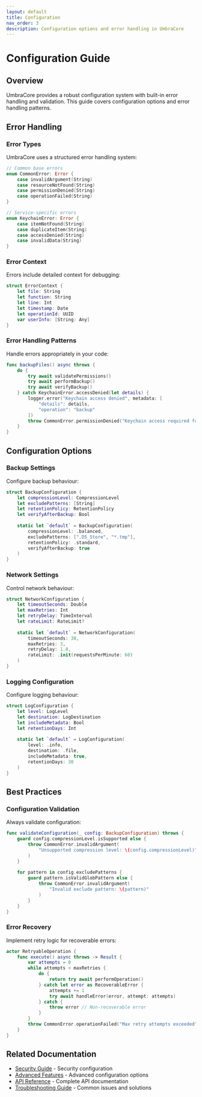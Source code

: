 ```yaml
---
layout: default
title: Configuration
nav_order: 3
description: Configuration options and error handling in UmbraCore
---
```


# Configuration Guide

## Overview

UmbraCore provides a robust configuration system with built-in error handling and validation. This guide covers configuration options and error handling patterns.

## Error Handling

### Error Types

UmbraCore uses a structured error handling system:

```swift
// Common base errors
enum CommonError: Error {
    case invalidArgument(String)
    case resourceNotFound(String)
    case permissionDenied(String)
    case operationFailed(String)
}

// Service-specific errors
enum KeychainError: Error {
    case itemNotFound(String)
    case duplicateItem(String)
    case accessDenied(String)
    case invalidData(String)
}
```

### Error Context

Errors include detailed context for debugging:

```swift
struct ErrorContext {
    let file: String
    let function: String
    let line: Int
    let timestamp: Date
    let operationId: UUID
    var userInfo: [String: Any]
}
```

### Error Handling Patterns

Handle errors appropriately in your code:

```swift
func backupFiles() async throws {
    do {
        try await validatePermissions()
        try await performBackup()
        try await verifyBackup()
    } catch KeychainError.accessDenied(let details) {
        logger.error("Keychain access denied", metadata: [
            "details": details,
            "operation": "backup"
        ])
        throw CommonError.permissionDenied("Keychain access required for backup")
    }
}
```

## Configuration Options

### Backup Settings

Configure backup behaviour:

```swift
struct BackupConfiguration {
    let compressionLevel: CompressionLevel
    let excludePatterns: [String]
    let retentionPolicy: RetentionPolicy
    let verifyAfterBackup: Bool
    
    static let `default` = BackupConfiguration(
        compressionLevel: .balanced,
        excludePatterns: [".DS_Store", "*.tmp"],
        retentionPolicy: .standard,
        verifyAfterBackup: true
    )
}
```

### Network Settings

Control network behaviour:

```swift
struct NetworkConfiguration {
    let timeoutSeconds: Double
    let maxRetries: Int
    let retryDelay: TimeInterval
    let rateLimit: RateLimit?
    
    static let `default` = NetworkConfiguration(
        timeoutSeconds: 30,
        maxRetries: 3,
        retryDelay: 1.0,
        rateLimit: .init(requestsPerMinute: 60)
    )
}
```

### Logging Configuration

Configure logging behaviour:

```swift
struct LogConfiguration {
    let level: LogLevel
    let destination: LogDestination
    let includeMetadata: Bool
    let retentionDays: Int
    
    static let `default` = LogConfiguration(
        level: .info,
        destination: .file,
        includeMetadata: true,
        retentionDays: 30
    )
}
```

## Best Practices

### Configuration Validation

Always validate configuration:

```swift
func validateConfiguration(_ config: BackupConfiguration) throws {
    guard config.compressionLevel.isSupported else {
        throw CommonError.invalidArgument(
            "Unsupported compression level: \(config.compressionLevel)"
        )
    }
    
    for pattern in config.excludePatterns {
        guard pattern.isValidGlobPattern else {
            throw CommonError.invalidArgument(
                "Invalid exclude pattern: \(pattern)"
            )
        }
    }
}
```

### Error Recovery

Implement retry logic for recoverable errors:

```swift
actor RetryableOperation {
    func execute() async throws -> Result {
        var attempts = 0
        while attempts < maxRetries {
            do {
                return try await performOperation()
            } catch let error as RecoverableError {
                attempts += 1
                try await handleError(error, attempt: attempts)
            } catch {
                throw error // Non-recoverable error
            }
        }
        throw CommonError.operationFailed("Max retry attempts exceeded")
    }
}
```

## Related Documentation

- [Security Guide](security.md) - Security configuration
- [Advanced Features](advanced-features.md) - Advanced configuration options
- [API Reference](api-reference.md) - Complete API documentation
- [Troubleshooting Guide](troubleshooting.md) - Common issues and solutions
